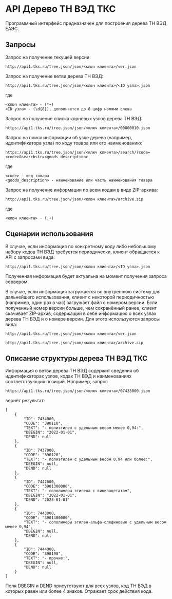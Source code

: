 # API Дерево ТН ВЭД ТКС

Программный интерфейс предназначен для построения дерева ТН ВЭД ЕАЭС.

## Запросы

Запрос на получение текущей версии:

    http://api1.tks.ru/tree.json/json/<ключ клиента>/ver.json

Запрос на получение ветви дерева ТН ВЭД:

    http://api1.tks.ru/tree.json/json/<ключ клиента>/<ID узла>.json

где

    <ключ клиента> - (*+)  
    <ID узла> - (\d{8}), дополняется до 8 цифр нолями слева

Запрос на получение списка корневых узлов дерева ТН ВЭД:

    https://api1.tks.ru/tree.json/json/<ключ клиента>/00000010.json

Запрос на поиск информации об узле дерева (например, идентификатора узла) по коду товара или его наименованию:

    https://api1.tks.ru/tree.json/json/<ключ клиента>/search/?code=<code>&searchstr=<goods_description>

где

    <code> - код товара  
    <goods_description> - наименование или часть наименования товара

Запрос на получение информации по всем кодам в виде ZIP-архива:

    http://api1.tks.ru/tree.json/json/<ключ клиента>/archive.zip

где

    <ключ клиента> - (.+)  
    

## Сценарии использования

В случае, если информация по конкретному коду либо небольшому набору кодов ТН ВЭД требуется периодически, клиент обращается к API с запросами вида:

    http://api1.tks.ru/tree.json/json/<ключ клиента>/<ID узла>.json
Полученная информация будет актуальна на момент получения запроса сервером.

В случае, если информация загружается во внутреннюю систему для дальнейшего использования, клиент с некоторой периодичностью (например, один раз в час) загружает файл с номером версии. Если полученный номер версии больше, чем сохранённый ранее, клиент скачивает ZIP-архив, содержащий в себе информацию о всех узлах дерева ТН ВЭД и о номере версии. Для этого используются запросы вида:

    http://api1.tks.ru/tree.json/json/<ключ клиента>/ver.json

    http://api1.tks.ru/tree.json/json/<ключ клиента>/archive.zip

## Описание структуры дерева ТН ВЭД ТКС

Информация о ветви дерева ТН ВЭД содержит сведения об идентификаторах узлов, кодах ТН ВЭД и наименованиях соответствующих позиций. Например, запрос

    https://api1.tks.ru/tree.json/json/<ключ клиента>/07433000.json

вернёт результат:

    [
        {
            "ID": 7434000,
            "CODE": "390110",
            "TEXT": "- полиэтилен с удельным весом менее 0,94:",
            "DBEGIN": "2022-01-01",
            "DEND": null
        },
        {
            "ID": 7437000,
            "CODE": "390120",
            "TEXT": "- полиэтилен с удельным весом 0,94 или более:",
            "DBEGIN": null,
            "DEND": null
        },
        {
            "ID": 7442000,
            "CODE": "3901300000",
            "TEXT": "- сополимеры этилена с винилацетатом",
            "DBEGIN": "2022-01-01",
            "DEND": "2023-01-01"
        },
        {
            "ID": 7443000,
            "CODE": "3901400000",
            "TEXT": "- сополимеры этилен-альфа-олефиновые с удельным весом менее 0,94",
            "DBEGIN": null,
            "DEND": null
        },
        {
            "ID": 7444000,
            "CODE": "390190",
            "TEXT": "- прочие:",
            "DBEGIN": null,
            "DEND": null
        }
    ]


Поля DBEGIN и DEND присутствуют для всех узлов, код ТН ВЭД в которых равен или более 4 знаков. Отражает срок действия кода.
